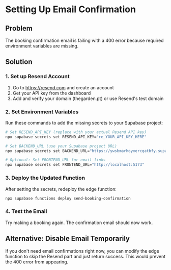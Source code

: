 # Setting Up Email Confirmation

## Problem
The booking confirmation email is failing with a 400 error because required environment variables are missing.

## Solution

### 1. Set up Resend Account
1. Go to https://resend.com and create an account
2. Get your API key from the dashboard
3. Add and verify your domain (thegarden.pt) or use Resend's test domain

### 2. Set Environment Variables
Run these commands to add the missing secrets to your Supabase project:

```bash
# Set RESEND_API_KEY (replace with your actual Resend API key)
npx supabase secrets set RESEND_API_KEY="re_YOUR_API_KEY_HERE"

# Set BACKEND_URL (use your Supabase project URL)
npx supabase secrets set BACKEND_URL="https://ywsbmarhoyxercqatbfy.supabase.co"

# Optional: Set FRONTEND_URL for email links
npx supabase secrets set FRONTEND_URL="http://localhost:5173"
```

### 3. Deploy the Updated Function
After setting the secrets, redeploy the edge function:

```bash
npx supabase functions deploy send-booking-confirmation
```

### 4. Test the Email
Try making a booking again. The confirmation email should now work.

## Alternative: Disable Email Temporarily
If you don't need email confirmations right now, you can modify the edge function to skip the Resend part and just return success. This would prevent the 400 error from appearing.